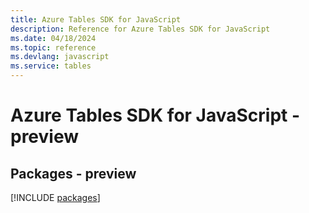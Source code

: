 ```yaml
---
title: Azure Tables SDK for JavaScript
description: Reference for Azure Tables SDK for JavaScript
ms.date: 04/18/2024
ms.topic: reference
ms.devlang: javascript
ms.service: tables
---
```

# Azure Tables SDK for JavaScript - preview
## Packages - preview
[!INCLUDE [packages](tables-index.md)]